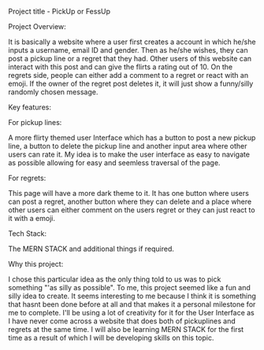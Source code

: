 Project title - PickUp or FessUp

Project Overview:

It is basically a website where a user first creates a account in which he/she inputs a username, email ID and gender. Then as he/she wishes, they can post a pickup line or a regret that they had. Other users of this website can interact with this post and can give the flirts a rating out of 10. On the regrets side, people can either add a comment to a regret or react with an emoji. If the owner of the regret post deletes it, it will just show a funny/silly randomly chosen message.

Key features:

For pickup lines:

A more flirty themed user Interface which has a button to post a new pickup line, a button to delete the pickup line and another input area where other users can rate it. My idea is to make the user interface as easy to navigate as possible allowing for easy and seemless traversal of the page.

For regrets:

This page will have a more dark theme to it. It has one button where users can post a regret, another button where they can delete and a place where other users can either comment on the users regret or they can just react to it with a emoji.

Tech Stack:

The MERN STACK and additional things if required.

Why this project:

I chose this particular idea as the only thing told to us was to pick something "'as silly as possible". To me, this project seemed like a fun and silly idea to create. It seems interesting to me because I think it is something that hasnt been done before at all and that makes it a personal milestone for me to complete. I'll be using a lot of creativity for it for the User Interface as I have never come across a website that does both of pickuplines and regrets at the same time. I will also be learning MERN STACK for the first time as a result of which I will be developing skills on this topic.

